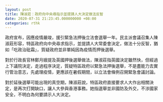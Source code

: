 ```yaml
---
layout: post
title: 陳淑莊：政府向中央尋指示並提請人大決定做法反智
date: 2020-07-31 21:23:45.000000000 +08:00
categories: rthk
---
```


政府宣布，因應疫情嚴竣，援引緊急法押後立法會選舉一年。民主派會議召集人陳淑莊形容，特區政府向中央尋求指示，並提請人大常委會決定，做法十分反智，猶如「吃政治砒霜」，質疑政府並非單純因為疫情而押後選舉。

對於行政長官林鄭月娥提及英國押後選舉做法，陳淑莊指英國決定雖然快，但經過上下議院決定，走過程序決定，質疑特區政府以緊急法押後選舉，不是盡能力去實行管治意志，先處理疫情，更應該在暑假期間，以立法會條例召開緊急會議討論。

對於延後選舉可能出現的真空期，陳淑莊說，特區政府直接要求人大作出相關決定，是再次打開缺口，讓人大參與香港事務。她指選舉並非國防及外交，不涉國家安全，不明白為何要請示人大決定。
